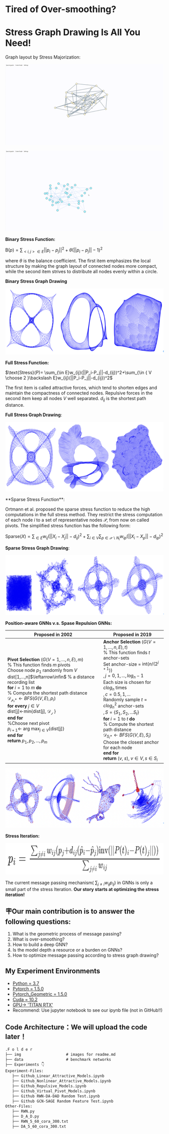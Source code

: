# 		Tired of Over-smoothing? 

# Stress Graph Drawing Is All You Need!

Graph layout by Stress Majorization:

![Alt Text](https://github.com/Eigenworld/StressGNNs/blob/main/img/S!.gif?raw=true)

![Alt Text](https://github.com/Eigenworld/StressGNNs/blob/main/img/S2.gif?raw=true)

**Binary Stress Function:**

$\text{B}(p)=\sum_{<i,j>\in E}||p_i-p_j||^2+\theta(||p_i-p_j||-1)^2$

where $\theta$ is the balance coefficient. The first item emphasizes the local structure by making the graph layout of connected nodes more compact, while the second item strives to distribute all nodes evenly within a circle.

**Binary Stress Graph Drawing**

<p align="center">
  <img src='./img/B-Stress.png' width=573 height=210>
</p>

**Full Stress Function:**

$\text{Stress}(P)= \sum_{\in E}w_{ij}(||P_i-P_j||-d_{ij})^2+\sum_{\in { V \choose 2 }\backslash E}w_{ij}(||P_i-P_j||-d_{ij})^2$

 The first item is called attractive forces, which tend to shorten edges and maintain the compactness of connected nodes. Repulsive forces in the second item keep all nodes $V$ well separated. $d_{ij}$ is the shortest path distance.

**Full Stress Graph Drawing**:

<p align="center">
  <img src='./img/F-Stress.png' width=600 height=220>
</p>
**Sparse Stress Function**:

  Ortmann et al. proposed the sparse stress function to reduce the high computations in the full stress method. They restrict the stress computation of each node $i$ to a set of representative nodes $\mathcal{P}$, from now on called pivots. The simplified stress function has the following form:

$\text{Sparse}(X)= \sum_{\in E}w_{ij}(||X_i-X_j||-d_{ij})^2+\sum_{i\in V}\sum_{p \in \mathcal{P}\backslash N_i}w_{ip}(||X_i-X_p||-d_{ip})^2$

**Sparse Stress Graph Drawing**:

<p align="center">
  <img src='./img/Sparse-Stress.png' width=800 height=190>
</p>


**Position-aware GNNs v.s. Spase Repulsion GNNs:**

| Proposed  in 2002                                            | Proposed  in 2019                                            |
| ------------------------------------------------------------ | ------------------------------------------------------------ |
| **Pivot Selection** $(G(V={1,…,n},E),  m)$ <br>% This function finds $m$ pivots<br>    Choose node $p_1$ randomly from $V$<br/>    dist[1,…,n]$\leftarrow\infin$ % a distance recording list<br/>    **for** $i = 1$ to $m$ **do** <br>       % Compute the shortest path distance <br>       $\mathcal{D_{p_i*}}\leftarrow BFS(G(V,E),p_i)$<br>       **for every** $j\in V$<br>          dist[j]$\leftarrow$min{dist[j], $\mathcal{D_{j}}$ } <br>       **end for** <br>   %Choose next pivot<br>   $p_{i+1}\leftarrow$ arg max$_{j\in V}${dist[j]}<br>   **end for** <br>   **return** $p_1,p_2,...,p_m$ | **Anchor Selection** $(G(V={1,…,n},E),  t)$ <br> % This function finds $t$ anchor-sets<br>      Set anchor-size = $\text{int}(n/(2^{j+1}))$<br>                                 $,j=0,1,...,log_n-1$<br>      Each size is chosen for $clog_n$ times<br/>                                 $,c=0.5,1,...$<br>      Randomly sample $t=clog_n^2$ anchor-sets <br>                                 $,S=\{S_1,S_2,...S_t\}$<br>      **for** $i = 1$ to $t$ **do** <br/>          % Compute the shortest path distance <br/>         $\mathcal{D}_{S_i*}\leftarrow BFS(G(V,E),S_i)$<br>         Choose the closest anchor for each node<br>       **end for**<br>       **return** ($v$, $s$), $v\in V,s\in S_i$ |

<p align="center">
  <img src='./img/pivot.png' width=800 height=190>
</p>

**Stress Iteration:**

<p align="center">
  <img src='./img/formula.png' width=800 height=100>
</p>

 The current message passing mechanism( $\sum_{j\ne i}w_{ij}p_{ij}$) in GNNs is only a small part of the stress Iteration. **Our story starts at optimizing the stress iteration!**



## **🪧Our main contribution is to answer the following questions:**

1. What is the geometric process of message passing?
2. What is over-smoothing?
3. How to build a deep GNN?
4. Is the model depth a resource or a burden on GNNs?
5. How to optimize message passing according to stress graph drawing?



## My Experiment Environments
* [Python = 3.7](https://www.python.org/)
* [Pytorch = 1.5.0](https://pytorch.org)
* [Pytorch_Geometric = 1.5.0](https://pytorch-geometric.readthedocs.io/en/latest/)
* [Cuda = 10.2](https://pytorch.org)
* [GPU-> 'TITAN RTX'](https://pytorch.org)
* Recommend: Use jupyter notebook to see our ipynb file (not in GitHub!!)


## Code Architecture：We will upload the code later！
    .F o l d e r
    ├── img                    # images for readme.md
    ├── data                   # benchmark networks 
    ├── Experiments 👇
    Experiment-Files:
       ├── Github_Linear_Attractive_Models.ipynb                 
       ├── Github_Nonlinear_Attractive_Models.ipynb					
       ├── Github_Repulsive_Models.ipynb
       ├── Github_Virtual_Pivot_Models.ipynb
       ├── Github RWN-DA-DAD Random Test.ipynb
       ├── Github GCN-SAGE Random Feature Test.ipynb
    Other-Files:
       ├── RWN.py
       ├── D_A_D.py
       ├── RWN_5_60_cora_300.txt
       ├── DA_5_60_cora_300.txt

